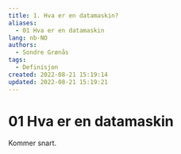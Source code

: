 ```yaml
---
title: 1. Hva er en datamaskin?
aliases: 
  - 01 Hva er en datamaskin
lang: nb-NO
authors:
  - Sondre Grønås
tags:
  - Definisjon
created: 2022-08-21 15:19:14
updated: 2022-08-21 15:19:21
---
```

# 01 Hva er en datamaskin
Kommer snart.